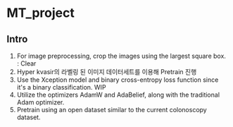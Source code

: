 # MT_project
## Intro
1. For image preprocessing, crop the images using the largest square box. : Clear
2. Hyper kvasir의 라벨링 된 이미지 데이터세트를 이용해 Pretrain 진행
3. Use the Xception model and binary cross-entropy loss function since it's a binary classification. WIP
4. Utilize the optimizers AdamW and AdaBelief, along with the traditional Adam optimizer.
5. Pretrain using an open dataset similar to the current colonoscopy dataset.
